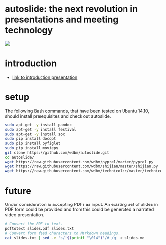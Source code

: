 # autoslide: the next revolution in presentations and meeting technology

[![](http://img.youtube.com/vi/xAqiEC1YhyI/0.jpg)](https://www.youtube.com/watch?v=xAqiEC1YhyI)

# introduction

- [link to introduction presentation](https://www.youtube.com/watch?v=xAqiEC1YhyI)

# setup

The following Bash commands, that have been tested on Ubuntu 14.10, should install prerequisites and check out autoslide.

```Bash
sudo apt-get -y install pandoc
sudo apt-get -y install festival
sudo apt-get -y install sox
sudo pip install docopt
sudo pip install pyfiglet
sudo pip install moviepy
git clone https://github.com/wdbm/autoslide.git
cd autoslide/
wget https://raw.githubusercontent.com/wdbm/pyprel/master/pyprel.py
wget https://raw.githubusercontent.com/wdbm/shijian/master/shijian.py
wget https://raw.githubusercontent.com/wdbm/technicolor/master/technicolor.py
```

# future

Under consideration is accepting PDFs as input. An existing set of slides in PDF form could be provided and from this could be generated a narrated video presentation.

```Bash
# Convert the PDF to text.
pdftotext slides.pdf slides.txt
# Convert form feed characters to Markdown headings.
cat slides.txt | sed -e 's/'$(printf "\014")'/# /g' > slides.md
```
